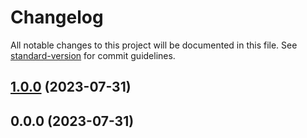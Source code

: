 # Changelog

All notable changes to this project will be documented in this file. See [standard-version](https://github.com/conventional-changelog/standard-version) for commit guidelines.

## [1.0.0](https://github.com/invoicedesk/sdk-js/compare/v0.0.0...v1.0.0) (2023-07-31)

## 0.0.0 (2023-07-31)
